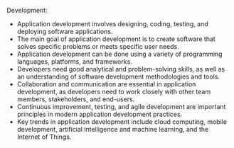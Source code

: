 Development:

- Application development involves designing, coding, testing, and deploying software applications.
- The main goal of application development is to create software that solves specific problems or meets specific user needs.
- Application development can be done using a variety of programming languages, platforms, and frameworks.
- Developers need good analytical and problem-solving skills, as well as an understanding of software development methodologies and tools.
- Collaboration and communication are essential in application development, as developers need to work closely with other team members, stakeholders, and end-users.
- Continuous improvement, testing, and agile development are important principles in modern application development practices.
- Key trends in application development include cloud computing, mobile development, artificial intelligence and machine learning, and the Internet of Things.
